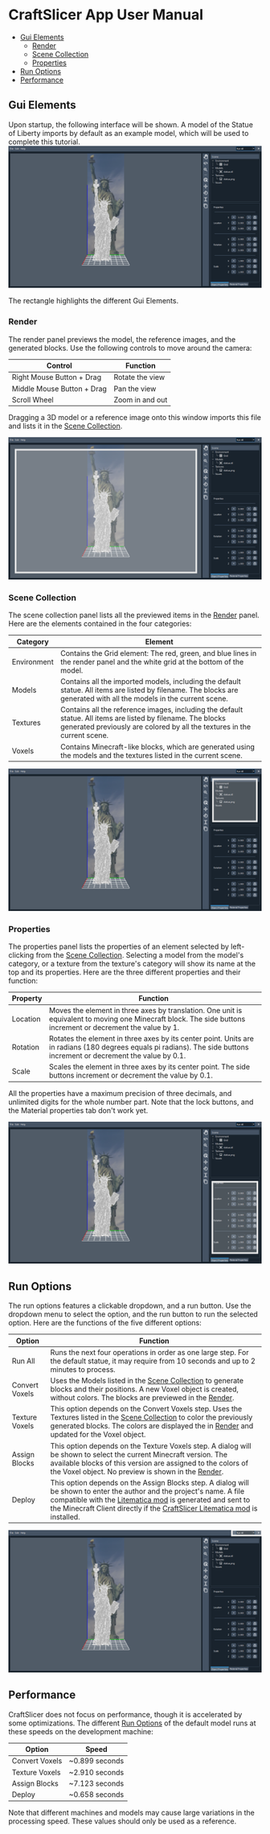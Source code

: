 # CraftSlicer App User Manual

* [Gui Elements](#Gui-Elements)
    * [Render](#Render)
    * [Scene Collection](#Scene-Collection)
    * [Properties](#Properties)
* [Run Options](#Run-Options)
* [Performance](#Performance)

## Gui Elements

Upon startup, the following interface will be shown. A model of the Statue of Liberty imports by default as an example
model, which will be used to complete this tutorial.
![Complete Gui](manual/full.png)

The rectangle highlights the different Gui Elements.

### Render

The render panel previews the model, the reference images, and the generated blocks. Use the following controls to move
around the camera:

|Control|Function|
|-------|--------|
|Right Mouse Button + Drag|Rotate the view|
|Middle Mouse Button + Drag|Pan the view|
|Scroll Wheel|Zoom in and out|

Dragging a 3D model or a reference image onto this window imports this file and lists it in
the [Scene Collection](#Scene-Collection).

![Render](manual/render.png)

### Scene Collection

The scene collection panel lists all the previewed items in the [Render](#Render) panel. Here are the elements contained
in the four categories:

|Category|Element|
|--------|----|
|Environment|Contains the Grid element: The red, green, and blue lines in the render panel and the white grid at the bottom of the model.|
|Models|Contains all the imported models, including the default statue. All items are listed by filename. The blocks are generated with all the models in the current scene.| 
|Textures|Contains all the reference images, including the default statue. All items are listed by filename. The blocks generated previously are colored by all the textures in the current scene.|
|Voxels|Contains Minecraft-like blocks, which are generated using the models and the textures listed in the current scene.|

![Scene Collection](manual/scene_collection.png)

### Properties

The properties panel lists the properties of an element selected by left-clicking from
the [Scene Collection](#Scene-Collection). Selecting a model from the model's category, or a texture from the texture's
category will show its name at the top and its properties. Here are the three different properties and their function:

|Property|Function|
|--------|--------|
|Location|Moves the element in three axes by translation. One unit is equivalent to moving one Minecraft block. The side buttons increment or decrement the value by 1.|
|Rotation|Rotates the element in three axes by its center point. Units are in radians (180 degrees equals pi radians). The side buttons increment or decrement the value by 0.1.| 
|Scale|Scales the element in three axes by its center point. The side buttons increment or decrement the value by 0.1.

All the properties have a maximum precision of three decimals, and unlimited digits for the whole number part. Note that
the lock buttons, and the Material properties tab don't work yet.

![Properties](manual/properties.png)

## Run Options

The run options features a clickable dropdown, and a run button. Use the dropdown menu to select the option, and the run
button to run the selected option. Here are the functions of the five different options:

|Option|Function|
|------|--------|
|Run All|Runs the next four operations in order as one large step. For the default statue, it may require from 10 seconds and up to 2 minutes to process.|
|Convert Voxels|Uses the Models listed in the [Scene Collection](#Scene-Collection) to generate blocks and their positions. A new Voxel object is created, without colors. The blocks are previewed in the [Render](#Render).|
|Texture Voxels|This option depends on the Convert Voxels step. Uses the Textures listed in the [Scene Collection](#Scene-Collection) to color the previously generated blocks. The colors are displayed the in [Render](#Render) and updated for the Voxel object.
|Assign Blocks|This option depends on the Texture Voxels step. A dialog will be shown to select the current Minecraft version. The available blocks of this version are assigned to the colors of the Voxel object. No preview is shown in the [Render](#Render).
|Deploy|This option depends on the Assign Blocks step. A dialog will be shown to enter the author and the project's name. A file compatible with the [Litematica mod](https://github.com/maruohon/litematic) is generated and sent to the Minecraft Client directly if  the [CraftSlicer Litematica mod](https://github.com/ThatAquarel/litematica/releases/) is installed.

![Run Options](manual/run_options.png)

## Performance

CraftSlicer does not focus on performance, though it is accelerated by some optimizations. The
different [Run Options](#Run-Options) of the default model runs at these speeds on the development machine:

|Option|Speed|
|------|-----|
|Convert Voxels|~0.899 seconds|
|Texture Voxels|~2.910 seconds|
|Assign Blocks|~7.123 seconds|
|Deploy|~0.658 seconds|

Note that different machines and models may cause large variations in the processing speed. These values should only be
used as a reference.
